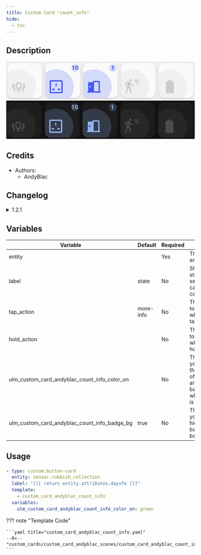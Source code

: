 ```yaml
---
title: Custom Card "count_info"
hide:
  - toc
---
```

<!-- markdownlint-disable MD046 -->

## Description

![example-image-light](../../assets/img/custom_card_andyblac_count_info/custom_card_andyblac_count_info_light.png)
![example-image-dark](../../assets/img/custom_card_andyblac_count_info/custom_card_andyblac_count_info_dark.png)

## Credits

- Authors:
    - AndyBlac

## Changelog

<details>
<summary>1.2.1</summary>
Initial release
</details>

## Variables

| Variable | Default | Required         | Notes             |
|----------|---------|------------------|-------------------|
| entity   |         | Yes              | The sensor entity |
| label    | state   | No          | Shows the state of the sensor, you can also use code here |
| tap_action | more-info | No	    | The action to perform when tapping |
| hold_action |      | No	              | The action to perform when holding |
| ulm_custom_card_andyblac_count_info_color_on |  | No | This lets you change the colour of the icon and background, when state is 'on' |
| ulm_custom_card_andyblac_count_info_badge_bg | true | No | This lets you show / hide the badge background |

## Usage

```yaml
- type: custom:button-card
  entity: sensor.rubbish_collection
  label: "[[[ return entity.attributes.daysTo ]]]"
  template:
    - custom_card_andyblac_count_info
  variables:
    ulm_custom_card_andyblac_count_info_color_on: green
```

??? note "Template Code"

    ```yaml title="custom_card_andyblac_count_info.yaml"
    --8<-- "custom_cards/custom_card_andyblac_scenes/custom_card_andyblac_count_info.yaml"
    ```
